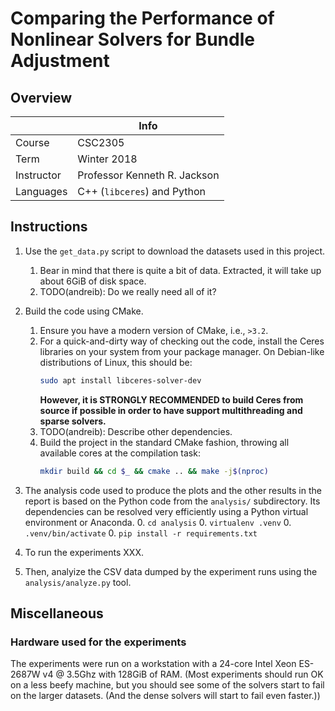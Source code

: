 # Comparing the Performance of Nonlinear Solvers for Bundle Adjustment

## Overview

|  | Info  |
|---|---|
| Course | CSC2305
| Term | Winter 2018
| Instructor | Professor Kenneth R. Jackson
| Languages | C++ (`libceres`) and Python

## Instructions

  1. Use the `get_data.py` script to download the datasets used in this project.
     1. Bear in mind that there is quite a bit of data. Extracted, it will take up 
        about 6GiB of disk space.
     1. TODO(andreib): Do we really need all of it?
     
  2. Build the code using CMake.
     1. Ensure you have a modern version of CMake, i.e., `>3.2`.
     2. For a quick-and-dirty way of checking out the code, install the Ceres 
        libraries on your system from your package manager. On Debian-like distributions 
        of Linux, this should be:
        ```bash
        sudo apt install libceres-solver-dev
        ```
        **However, it is STRONGLY RECOMMENDED to build Ceres from source
        if possible in order to have support multithreading and sparse solvers.**
     3. TODO(andreib): Describe other dependencies.
     4. Build the project in the standard CMake fashion, throwing all available
        cores at the compilation task:
        ```bash
        mkdir build && cd $_ && cmake .. && make -j$(nproc)
        ```
  3. The analysis code used to produce the plots and the other results in the 
    report is based on the Python code from the `analysis/` subdirectory. Its 
    dependencies can be resolved very efficiently using a Python virtual 
    environment or Anaconda.
     0. `cd analysis`
     0. `virtualenv .venv`
     0. `.venv/bin/activate`
     0. `pip install -r requirements.txt`
  4. To run the experiments XXX.
  5. Then, analyize the CSV data dumped by the experiment runs using the 
     `analysis/analyze.py` tool.


## Miscellaneous

### Hardware used for the experiments

The experiments were run on a workstation with a 24-core Intel Xeon ES-2687W v4 
@ 3.5Ghz with 128GiB of RAM. (Most experiments should run OK on a less beefy 
machine, but you should see some of the solvers start to fail on the larger 
datasets. (And the dense solvers will start to fail even faster.))

